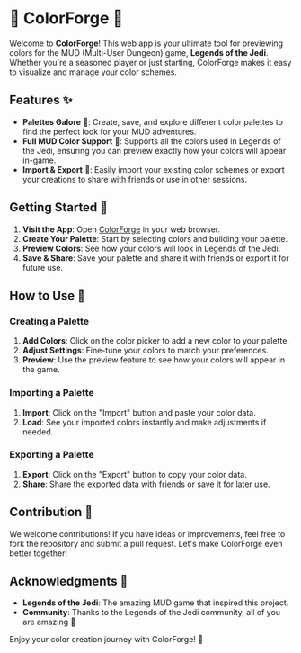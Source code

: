# 🌈 ColorForge 🎨

Welcome to **ColorForge**! This web app is your ultimate tool for previewing colors for the MUD (Multi-User Dungeon) game, **Legends of the Jedi**. Whether you're a seasoned player or just starting, ColorForge makes it easy to visualize and manage your color schemes.

## Features ✨

- **Palettes Galore** 🎨: Create, save, and explore different color palettes to find the perfect look for your MUD adventures.
- **Full MUD Color Support** 🌌: Supports all the colors used in Legends of the Jedi, ensuring you can preview exactly how your colors will appear in-game.
- **Import & Export** 🔄: Easily import your existing color schemes or export your creations to share with friends or use in other sessions.

## Getting Started 🚀

1. **Visit the App**: Open [ColorForge](https://colorforge.netlify.app/) in your web browser.
2. **Create Your Palette**: Start by selecting colors and building your palette.
3. **Preview Colors**: See how your colors will look in Legends of the Jedi.
4. **Save & Share**: Save your palette and share it with friends or export it for future use.

## How to Use 📖

### Creating a Palette

1. **Add Colors**: Click on the color picker to add a new color to your palette.
2. **Adjust Settings**: Fine-tune your colors to match your preferences.
3. **Preview**: Use the preview feature to see how your colors will appear in the game.

### Importing a Palette

1. **Import**: Click on the "Import" button and paste your color data.
2. **Load**: See your imported colors instantly and make adjustments if needed.

### Exporting a Palette

1. **Export**: Click on the "Export" button to copy your color data.
2. **Share**: Share the exported data with friends or save it for later use.

## Contribution 🤝

We welcome contributions! If you have ideas or improvements, feel free to fork the repository and submit a pull request. Let's make ColorForge even better together!

## Acknowledgments 🙏

- **Legends of the Jedi**: The amazing MUD game that inspired this project.
- **Community**: Thanks to the Legends of the Jedi community, all of you are amazing 💖

Enjoy your color creation journey with ColorForge! 🌟
